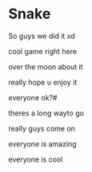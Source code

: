 # Snake

So guys we did it xd

cool game right here

over the moon about it

really hope u enjoy it

everyone ok?#

theres a long wayto go

really guys come on

everyone is amazing

everyone is cool
